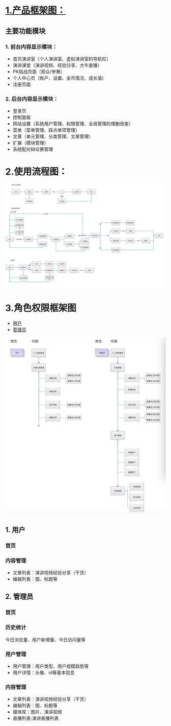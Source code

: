 
# [1.产品框架图：](https://www.processon.com/view/link/5c18e7c1e4b0e83682e543c8)
## 主要功能模块
### 1. 前台内容显示模块：
* 首页演讲室（个人演讲室、虚拟演讲室的导航栏）
* 演讲课堂（演讲视频、经验分享、大牛直播）
* PK挑战页面（观众/参赛）
* 个人中心页（账户、设置、金币情况、成长值）
* 注册页面
### 2. 后台内容显示模块：
* 登录页
* 控制面板
* 网站设置（系统用户管理、权限管理、全局管理的增删改查）
* 菜单（菜单管理、踩点单项管理）
* 文章（单元管理、分类管理、文章管理）
* 扩展（模块管理）
* 系统配对辩论赛管理

# 2.使用流程图：
![Image text](./images/cms流程图.jpg)  

# 3.角色权限框架图
* [用户](https://bingxin70aa.github.io/T-talk_role_framework/#g=1&p=%E9%A6%96%E9%A1%B5)
* [管理员](https://bingxin70aa.github.io/T-talk_role_framework/#g=1&p=%E9%A6%96%E9%A1%B5_1)


![角色权限框架图](https://github.com/bingxin70aa/T-talk_role_framework/blob/master/t-talk%E8%A7%92%E8%89%B2%E6%A1%86%E6%9E%B6.jpeg?raw=true)

## 1. 用户
### 首页
### 内容管理
* 文章列表：演讲视频经验分享（干货）
* 编辑列表：图、标题等

## 2. 管理员
### 首页
### 历史统计
今日浏览量、用户新增量、今日访问量等
### 用户管理
* 用户管理：用户类型、用户规模趋势等
* 用户详情：头像、id等基本信息
### 内容管理
* 文章列表：演讲视频经验分享（干货）
* 编辑列表：图、标题等
* 媒体库：图片、演讲视频
* 直播列表:演讲直播列表




